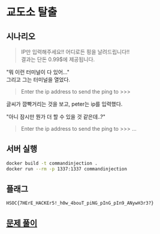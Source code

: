 # 교도소 탈출

## 시나리오

> IP만 입력해주세요!! 어디로든 핑을 날려드립니다!!  
> 결과는 단돈 0.99$에 제공됩니다.  

"뭐 이런 터미널이 다 있어..."  
그리고 그는 터미널을 열었다.  

> Enter the ip address to send the ping to >>>  

글씨가 깜빡거리는 것을 보고, peter는 ip를 입력했다.  

"아니 잠시만 뭔가 더 할 수 있을 것 같은데..?"  

> Enter the ip address to send the ping to >>> ...

## 서버 실행
```bash
docker build -t commandinjection .
docker run --rm -p 1337:1337 commandinjection
```

## 플래그
```
HSOC{7HErE_HACKEr5!_h0w_4bouT_piNG_pInG_pIn9_ANywH3r3?}
```

## [문제 풀이](/solution.md)